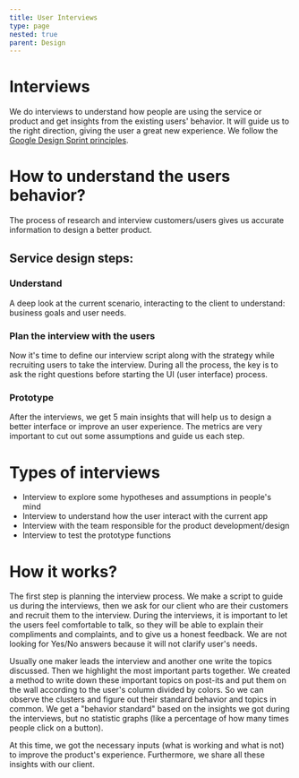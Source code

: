 ```yaml
---
title: User Interviews
type: page
nested: true
parent: Design
---
```


# Interviews

We do interviews to understand how people are using the service or product and get insights from the existing users' behavior. It will guide us to the right direction, giving the user a great new experience. We follow the [Google Design Sprint principles](https://developers.google.com/design-sprint/).

# How to understand the users behavior?

The process of research and interview customers/users gives us accurate information to design a better product.

## Service design steps:

### Understand

A deep look at the current scenario, interacting to the client to understand: business goals and user needs.

### Plan the interview with the users

Now it's time to define our interview script along with the strategy while recruiting users to take the interview. During all the process, the key is to ask the right questions before starting the UI (user interface) process.

### Prototype

After the interviews, we get 5 main insights that will help us to design a better interface or improve an user experience. The metrics are very important to cut out some assumptions and guide us each step.

# Types of interviews

- Interview to explore some hypotheses and assumptions in people's mind
- Interview to understand how the user interact with the current app
- Interview with the team responsible for the product development/design
- Interview to test the prototype functions

# How it works?

The first step is planning the interview process. We make a script to guide us during the interviews, then we ask for our client who are their customers and recruit them to the interview.
During the interviews, it is important to let the users feel comfortable to talk, so they will be able to explain their compliments and complaints, and to give us a honest feedback. We are not looking for Yes/No answers because it will not clarify user's needs.

Usually one maker leads the interview and another one write the topics discussed. Then we highlight the most important parts together. We created a method to write down these important topics on post-its and put them on the wall according to the user's column divided by colors. So we can observe the clusters and figure out their standard behavior and topics in common. We get a "behavior standard" based on the insights we got during the interviews, but no statistic graphs (like a percentage of how many times people click on a button).

At this time, we got the necessary inputs (what is working and what is not) to improve the product's experience. Furthermore, we share all these insights with our client.

